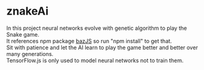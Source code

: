 # znakeAi
In this project neural networks evolve with genetic algorithm to play the Snake game.   
It references npm package [bazJS](https://www.npmjs.com/~bazz) so run "npm install" to get that.   
Sit with patience and let the AI learn to play the game better and better over many generations.   
TensorFlow.js is only used to model neural networks not to train them.
